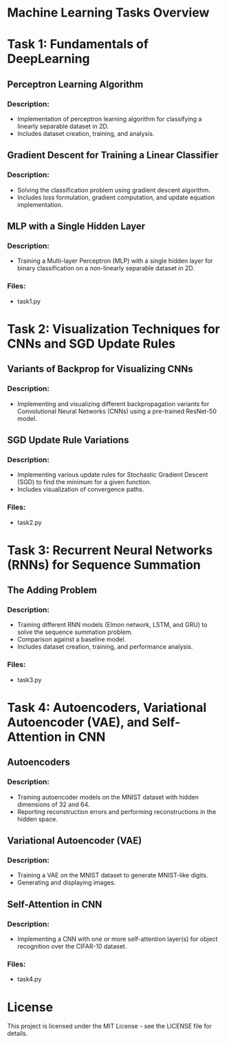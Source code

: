 # Machine Learning Tasks Overview

# Task 1: Fundamentals of DeepLearning
## Perceptron Learning Algorithm
### Description:
- Implementation of perceptron learning algorithm for classifying a linearly separable dataset in 2D.
- Includes dataset creation, training, and analysis.


## Gradient Descent for Training a Linear Classifier
### Description:
- Solving the classification problem using gradient descent algorithm.
- Includes loss formulation, gradient computation, and update equation implementation.


## MLP with a Single Hidden Layer
### Description:
- Training a Multi-layer Perceptron (MLP) with a single hidden layer for binary classification on a non-linearly separable dataset in 2D.

### Files:
- task1.py

# Task 2: Visualization Techniques for CNNs and SGD Update Rules
## Variants of Backprop for Visualizing CNNs
### Description:
- Implementing and visualizing different backpropagation variants for Convolutional Neural Networks (CNNs) using a pre-trained ResNet-50 model.


## SGD Update Rule Variations
### Description:
- Implementing various update rules for Stochastic Gradient Descent (SGD) to find the minimum for a given function.
- Includes visualization of convergence paths.

### Files:
- task2.py

# Task 3: Recurrent Neural Networks (RNNs) for Sequence Summation
## The Adding Problem
### Description:
- Training different RNN models (Elmon network, LSTM, and GRU) to solve the sequence summation problem.
- Comparison against a baseline model.
- Includes dataset creation, training, and performance analysis.

### Files:
- task3.py

# Task 4: Autoencoders, Variational Autoencoder (VAE), and Self-Attention in CNN
## Autoencoders
### Description:
- Training autoencoder models on the MNIST dataset with hidden dimensions of 32 and 64.
- Reporting reconstruction errors and performing reconstructions in the hidden space.


## Variational Autoencoder (VAE)
### Description:
- Training a VAE on the MNIST dataset to generate MNIST-like digits.
- Generating and displaying images.

## Self-Attention in CNN
### Description:
- Implementing a CNN with one or more self-attention layer(s) for object recognition over the CIFAR-10 dataset.

### Files:
- task4.py

# License
This project is licensed under the MIT License - see the LICENSE file for details.
